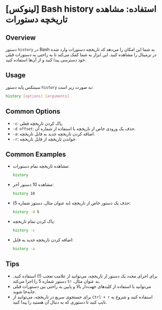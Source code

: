 # [لینوکس] Bash history استفاده: مشاهده تاریخچه دستورات

## Overview
دستور `history` در Bash به شما این امکان را می‌دهد که تاریخچه دستورات وارد شده در ترمینال را مشاهده کنید. این ابزار به شما کمک می‌کند تا به راحتی به دستورات قبلی خود دسترسی پیدا کنید و از آن‌ها استفاده کنید.

## Usage
سینتکس پایه دستور `history` به صورت زیر است:

```bash
history [options] [arguments]
```

## Common Options
- `-c`: پاک کردن تاریخچه فعلی.
- `-d offset`: حذف یک ورودی خاص از تاریخچه با استفاده از شماره آن.
- `-a`: اضافه کردن تاریخچه جدید به فایل تاریخچه.
- `-r`: خواندن تاریخچه از فایل تاریخچه.

## Common Examples
- مشاهده تاریخچه تمام دستورات:
    ```bash
    history
    ```

- مشاهده 10 دستور آخر:
    ```bash
    history 10
    ```

- حذف یک دستور خاص از تاریخچه (به عنوان مثال، دستور شماره 5):
    ```bash
    history -d 5
    ```

- پاک کردن تمام تاریخچه:
    ```bash
    history -c
    ```

- اضافه کردن تاریخچه جدید به فایل:
    ```bash
    history -a
    ```

## Tips
- برای اجرای مجدد یک دستور از تاریخچه، می‌توانید از علامت تعجب (!) استفاده کنید. به عنوان مثال، `!5` دستور شماره 5 را اجرا می‌کند.
- می‌توانید با استفاده از کلیدهای جهت‌دار بالا و پایین به راحتی بین دستورات قبلی جابه‌جا شوید.
- برای جستجوی سریع در تاریخچه، می‌توانید از `Ctrl + r` استفاده کنید و شروع به تایپ کنید تا دستوری که به دنبال آن هستید را پیدا کنید.